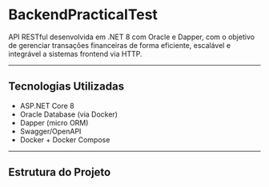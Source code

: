 # BackendPracticalTest

API RESTful desenvolvida em .NET 8 com Oracle e Dapper, com o objetivo de gerenciar transações financeiras de forma eficiente, escalável e integrável a sistemas frontend via HTTP.

---

##  Tecnologias Utilizadas

- ASP.NET Core 8
- Oracle Database (via Docker)
- Dapper (micro ORM)
- Swagger/OpenAPI
- Docker + Docker Compose

---

##  Estrutura do Projeto

